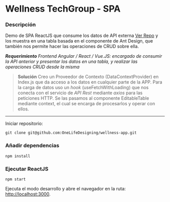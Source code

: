# Wellness TechGroup - SPA

### Descripción

Demo de SPA ReactJS que consume los datos de API externa [Ver Repo](https://github.com/OneLifeDesigning/wellness-api "Ver Repo") y los muestra en una tabla basada en el componente de Ant Design, que también nos permite hacer las operaciones de CRUD sobre ella.

**_Requerimiento_**
_Frontend Angular / React / Vue.JS: encargado de consumir la API anterior y presentar los datos en una tabla, y realizar las operaciones CRUD desde la misma_

> **Solución**
> Creo un Proveedor de Contexto (DataContextProvider) en Index.js que da acceso a los datos en cualquier parte de la APP. Para la carga de datos uso un _hook_ (useFetchWithLoading) que nos conecta con el servicio de _API Rest_ mediante _axios_ para las peticiones HTTP. Se las pasamos al componente EditableTable mediante context, el cual se encarga de procesarlos y operar con ellos.

---

Iniciar repositorio:

`git clone git@github.com:OneLifeDesigning/wellness-app.git`

### Añadir dependencias

`npm install`

### Ejecutar ReactJS

`npm start`

Ejecuta el modo desarrollo y abre el navegador en la ruta: [http://localhost:3000](http://localhost:3000).
